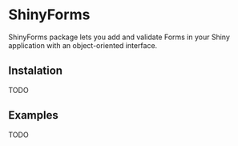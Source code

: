 # ShinyForms

ShinyForms package lets you add and validate Forms in your
Shiny application with an object-oriented interface.

## Instalation

TODO

## Examples

TODO

